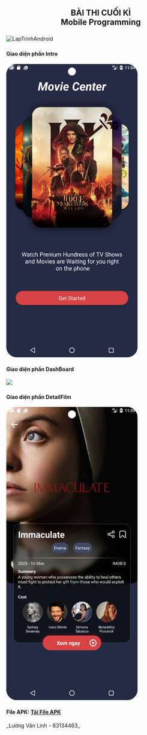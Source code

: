 <h2 align="center">BÀI THI CUỐI KÌ<br>Mobile Programming</h2>

###

![LapTrinhAndroid](https://static.ybox.vn/2018/2/26/1e97a24e-1adc-11e8-9758-2e995a9a3302.gif)

###

<div>
  <h4>Giao diện phần Intro</h4>
  <img src = "https://github.com/lvlinh45/Movies-app/blob/main/images/intro.png" width = "350">
</div>
<div>
  <h4>Giao diện phần DashBoard</h4>
  <img src = "https://github.com/lvlinh45/Movies-app/blob/main/images/Dashboard.png" width = "350">
</div>
<div>
  <h4>Giao diện phần DetailFilm</h4>
  <img src = "https://github.com/lvlinh45/Movies-app/blob/main/images/DetailFilm.png" width = "350">
</div>
<div>
  <h4>File APK: <a href="https://github.com/lvlinh45/Movies-app/blob/3e340afb6812cc9095cde97ab230e1ba2339cc7f/app-debug.apk">Tải File APK</a></h4>
</div>

</div>
_Lương Văn Linh - 63134463_
